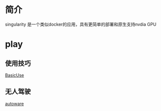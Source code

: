 # 简介

singularity 是一个类似docker的应用，具有更简单的部署和原生支持nvdia GPU

# play

## 使用技巧
[BasicUse](BasicUse.md)

## 无人驾驶
[autoware](autoware.md)
